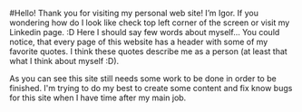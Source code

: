#Hello!
Thank you for visiting my personal web site!
I’m Igor. If you wondering how do I look like check top left corner of the screen or visit my Linkedin page. :D Here I should say few words about myself... You could notice, that every page of this website has a header with some of my favorite quotes. I think these quotes describe me as a person (at least that what I think about myself :D).

As you can see this site still needs some work to be done in order to be finished. I'm trying to do my best to create some content and fix know bugs for this site when I have time after my main job.
